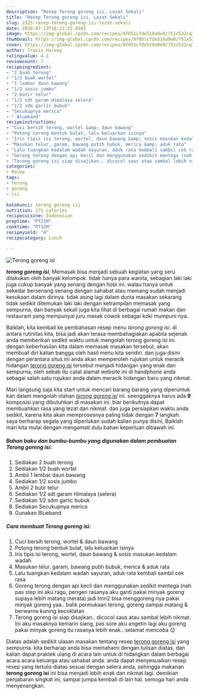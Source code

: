 ```yaml
---
description: "Resep Terong goreng isi, Lezat Sekali"
title: "Resep Terong goreng isi, Lezat Sekali"
slug: 2325-resep-terong-goreng-isi-lezat-sekali
date: 2020-07-13T16:21:33.950Z
image: https://img-global.cpcdn.com/recipes/0f051cfde518a9e0/751x532cq70/terong-goreng-isi-foto-resep-utama.jpg
thumbnail: https://img-global.cpcdn.com/recipes/0f051cfde518a9e0/751x532cq70/terong-goreng-isi-foto-resep-utama.jpg
cover: https://img-global.cpcdn.com/recipes/0f051cfde518a9e0/751x532cq70/terong-goreng-isi-foto-resep-utama.jpg
author: Travis Harvey
ratingvalue: 4.1
reviewcount: 7
recipeingredient:
- "2 buah terong"
- "1/2 buah wortel"
- "1 lembar daun bawang"
- "1/2 sosis jumbo"
- "2 butir telur"
- "1/2 sdt garam Himalaya selera"
- "1/2 sdm garlic bubuk"
- "Secukupnya merica"
- " Blueband"
recipeinstructions:
- "Cuci bersih terong, wortel &amp; daun bawang"
- "Potong terong bentuk bulat, lalu keluarkan isinya"
- "Iris tipis isi terong, wortel, daun bawang &amp; sosis masukan kedalam wadah"
- "Masukan telur, garam, bawang putih bubuk, merica &amp; aduk rata"
- "Lalu tuangkan kedalam wadah sayuran, aduk rata kembali sambil cek rasa"
- "Goreng terong dengan api kecil dan menggunakan sedikit mentega (nah pas step ini aku ragu, pengen rasanya aku ganti pakai minyak goreng supaya lebih matang merata) jadi tmn2 bisa menggoreng nya pakai minyak goreng yaa.. balik permukaan terong, goreng sampai matang &amp; berwarna kuning kecoklatan"
- "Terong goreng isi siap disajikan.. dicocol saus atau sambal lebih nikmat. Ini aku masaknya kemarin siang, pas sore aku angetin lagi aku goreng pakai minyak goreng itu rasanya lebih enak.. selamat mencoba 😉"
categories:
- Resep
tags:
- terong
- goreng
- isi

katakunci: terong goreng isi 
nutrition: 171 calories
recipecuisine: Indonesian
preptime: "PT21M"
cooktime: "PT32M"
recipeyield: "4"
recipecategory: Lunch

---
```



![Terong goreng isi](https://img-global.cpcdn.com/recipes/0f051cfde518a9e0/751x532cq70/terong-goreng-isi-foto-resep-utama.jpg)

<b><i>terong goreng isi</i></b>, Memasak bisa menjadi sebuah kegiatan yang seru dilakukan oleh banyak kelompok. tidak hanya para wanita, sebagian laki laki juga cukup banyak yang senang dengan hobi ini. walau hanya untuk sekedar bersenang senang dengan sahabat atau memang sudah menjadi kesukaan dalam dirinya. tidak asing lagi dalam dunia masakan sekarang tidak sedikit ditemukan laki laki dengan ketrampilan memasak yang sempurna, dan banyak sekali juga kita lihat di berbagai rumah makan dan restaurant yang mempunyai juru masak cowok sebagai koki mumpuni nya.

Baiklah, kita kembali ke pembahasan resep menu <i>terong goreng isi</i>. di antara rutinitas kita, bisa jadi akan terasa membahagiakan apabila sejenak anda memberikan sedikit waktu untuk mengolah terong goreng isi ini. dengan keberhasilan kita dalam memasak masakan tersebut, akan membuat diri kalian bangga oleh hasil menu kita sendiri. dan juga disini dengan perantara situs ini anda akan memperoleh rujukan untuk meracik hidangan <u>terong goreng isi</u> tersebut menjadi hidangan yang enak dan sempurna, oleh sebab itu catat alamat website ini di handphone anda sebagai salah satu rujukan anda dalam meracik hidangan baru yang nikmat.




Mari langsung saja kita start untuk mencari barang barang yang diperuntuk kan dalam mengolah olahan <u><i>terong goreng isi</i></u> ini. seenggaknya harus ada <b>9</b> komposisi yang dibutuhkan di masakan ini. biar berikutnya dapat membuahkan rasa yang lezat dan nikmat. dan juga persiapkan waktu anda sedikit, karena kita akan memprosesnya paling tidak dengan <b>7</b> langkah. saya berharap segala yang diperlukan sudah kalian punya disini, Baiklah mari kita mulai dengan mengamati dulu bahan keperluan dibawah ini.

<!--inarticleads1-->

##### Bahan baku dan bumbu-bumbu yang digunakan dalam pembuatan Terong goreng isi:

1. Sediakan 2 buah terong
1. Sediakan 1/2 buah wortel
1. Ambil 1 lembar daun bawang
1. Sediakan 1/2 sosis jumbo
1. Ambil 2 butir telur
1. Sediakan 1/2 sdt garam Himalaya (selera)
1. Sediakan 1/2 sdm garlic bubuk
1. Sediakan Secukupnya merica
1. Gunakan  Blueband




<!--inarticleads2-->

##### Cara membuat Terong goreng isi:

1. Cuci bersih terong, wortel &amp; daun bawang
1. Potong terong bentuk bulat, lalu keluarkan isinya
1. Iris tipis isi terong, wortel, daun bawang &amp; sosis masukan kedalam wadah
1. Masukan telur, garam, bawang putih bubuk, merica &amp; aduk rata
1. Lalu tuangkan kedalam wadah sayuran, aduk rata kembali sambil cek rasa
1. Goreng terong dengan api kecil dan menggunakan sedikit mentega (nah pas step ini aku ragu, pengen rasanya aku ganti pakai minyak goreng supaya lebih matang merata) jadi tmn2 bisa menggoreng nya pakai minyak goreng yaa.. balik permukaan terong, goreng sampai matang &amp; berwarna kuning kecoklatan
1. Terong goreng isi siap disajikan.. dicocol saus atau sambal lebih nikmat. Ini aku masaknya kemarin siang, pas sore aku angetin lagi aku goreng pakai minyak goreng itu rasanya lebih enak.. selamat mencoba 😉




Diatas adalah sedikit ulasan masakan tentang resep <u>terong goreng isi</u> yang sempurna. kita berharap anda bisa memahami dengan tulisan diatas, dan kalian dapat praktek ulang di acara lain untuk di hidangkan dalam berbagai acara acara keluarga atau sahabat anda. anda dapat menyesuaikan resep resep yang tertulis diatas sesuai dengan selera anda, sehingga makanan <b>terong goreng isi</b> ini bisa menjadi lebih enak dan nikmat lagi. demikian penjabaran singkat ini, sampai jumpa kembali di lain hal. semoga hari anda menyenangkan.
